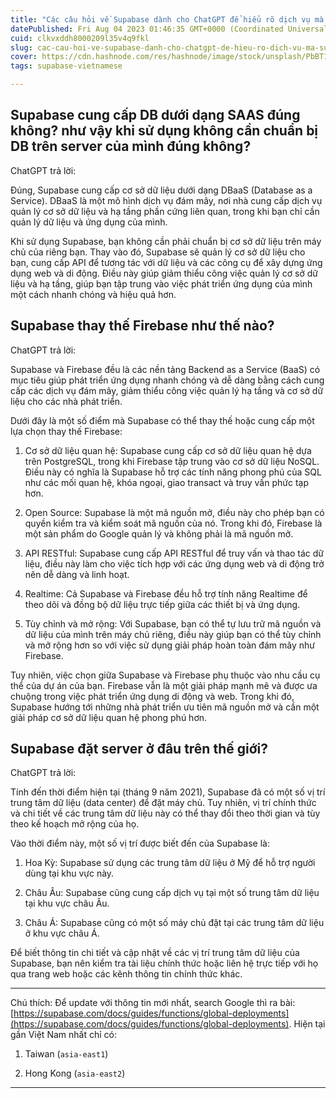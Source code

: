 ```yaml
---
title: "Các câu hỏi về Supabase dành cho ChatGPT để hiểu rõ dịch vụ mà Supabase cung cấp"
datePublished: Fri Aug 04 2023 01:46:35 GMT+0000 (Coordinated Universal Time)
cuid: clkvxddh8000209l35v4q9fkl
slug: cac-cau-hoi-ve-supabase-danh-cho-chatgpt-de-hieu-ro-dich-vu-ma-supabase-cung-cap
cover: https://cdn.hashnode.com/res/hashnode/image/stock/unsplash/PbBT1UMMMHY/upload/c7e386dfd015890ca3a86e430893ca1f.jpeg
tags: supabase-vietnamese

---
```


## Supabase cung cấp DB dưới dạng SAAS đúng không? như vậy khi sử dụng không cần chuẩn bị DB trên server của mình đúng không?

ChatGPT trả lời:

Đúng, Supabase cung cấp cơ sở dữ liệu dưới dạng DBaaS (Database as a Service). DBaaS là một mô hình dịch vụ đám mây, nơi nhà cung cấp dịch vụ quản lý cơ sở dữ liệu và hạ tầng phần cứng liên quan, trong khi bạn chỉ cần quản lý dữ liệu và ứng dụng của mình.

Khi sử dụng Supabase, bạn không cần phải chuẩn bị cơ sở dữ liệu trên máy chủ của riêng bạn. Thay vào đó, Supabase sẽ quản lý cơ sở dữ liệu cho bạn, cung cấp API để tương tác với dữ liệu và các công cụ để xây dựng ứng dụng web và di động. Điều này giúp giảm thiểu công việc quản lý cơ sở dữ liệu và hạ tầng, giúp bạn tập trung vào việc phát triển ứng dụng của mình một cách nhanh chóng và hiệu quả hơn.

## Supabase thay thế Firebase như thế nào?

ChatGPT trả lời:

Supabase và Firebase đều là các nền tảng Backend as a Service (BaaS) có mục tiêu giúp phát triển ứng dụng nhanh chóng và dễ dàng bằng cách cung cấp các dịch vụ đám mây, giảm thiểu công việc quản lý hạ tầng và cơ sở dữ liệu cho các nhà phát triển.

Dưới đây là một số điểm mà Supabase có thể thay thế hoặc cung cấp một lựa chọn thay thế Firebase:

1. Cơ sở dữ liệu quan hệ: Supabase cung cấp cơ sở dữ liệu quan hệ dựa trên PostgreSQL, trong khi Firebase tập trung vào cơ sở dữ liệu NoSQL. Điều này có nghĩa là Supabase hỗ trợ các tính năng phong phú của SQL như các mối quan hệ, khóa ngoại, giao transact và truy vấn phức tạp hơn.
    
2. Open Source: Supabase là một mã nguồn mở, điều này cho phép bạn có quyền kiểm tra và kiểm soát mã nguồn của nó. Trong khi đó, Firebase là một sản phẩm do Google quản lý và không phải là mã nguồn mở.
    
3. API RESTful: Supabase cung cấp API RESTful để truy vấn và thao tác dữ liệu, điều này làm cho việc tích hợp với các ứng dụng web và di động trở nên dễ dàng và linh hoạt.
    
4. Realtime: Cả Supabase và Firebase đều hỗ trợ tính năng Realtime để theo dõi và đồng bộ dữ liệu trực tiếp giữa các thiết bị và ứng dụng.
    
5. Tùy chỉnh và mở rộng: Với Supabase, bạn có thể tự lưu trữ mã nguồn và dữ liệu của mình trên máy chủ riêng, điều này giúp bạn có thể tùy chỉnh và mở rộng hơn so với việc sử dụng giải pháp hoàn toàn đám mây như Firebase.
    

Tuy nhiên, việc chọn giữa Supabase và Firebase phụ thuộc vào nhu cầu cụ thể của dự án của bạn. Firebase vẫn là một giải pháp mạnh mẽ và được ưa chuộng trong việc phát triển ứng dụng di động và web. Trong khi đó, Supabase hướng tới những nhà phát triển ưu tiên mã nguồn mở và cần một giải pháp cơ sở dữ liệu quan hệ phong phú hơn.

## Supabase đặt server ở đâu trên thế giới?

ChatGPT trả lời:

Tính đến thời điểm hiện tại (tháng 9 năm 2021), Supabase đã có một số vị trí trung tâm dữ liệu (data center) để đặt máy chủ. Tuy nhiên, vị trí chính thức và chi tiết về các trung tâm dữ liệu này có thể thay đổi theo thời gian và tùy theo kế hoạch mở rộng của họ.

Vào thời điểm này, một số vị trí được biết đến của Supabase là:

1. Hoa Kỳ: Supabase sử dụng các trung tâm dữ liệu ở Mỹ để hỗ trợ người dùng tại khu vực này.
    
2. Châu Âu: Supabase cũng cung cấp dịch vụ tại một số trung tâm dữ liệu tại khu vực châu Âu.
    
3. Châu Á: Supabase cũng có một số máy chủ đặt tại các trung tâm dữ liệu ở khu vực châu Á.
    

Để biết thông tin chi tiết và cập nhật về các vị trí trung tâm dữ liệu của Supabase, bạn nên kiểm tra tài liệu chính thức hoặc liên hệ trực tiếp với họ qua trang web hoặc các kênh thông tin chính thức khác.

---

Chú thích: Để update với thông tin mới nhất, search Google thì ra bài: [https://supabase.com/docs/guides/functions/global-deployments](https://supabase.com/docs/guides/functions/global-deployments). Hiện tại gần Việt Nam nhất chỉ có:

1. Taiwan (`asia-east1`)
    
2. Hong Kong (`asia-east2`)
    

---